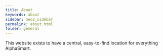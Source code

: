 ```yaml
---
title: About
keywords: about
sidebar: neo2_sidebar
permalink: about.html
folder: general
---
```


This website exists to have a central, easy-to-find location for everything AlphaSmart.
